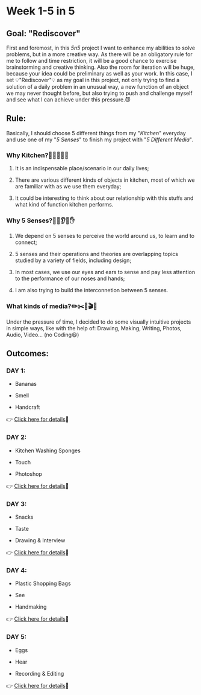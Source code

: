 # Week 1-5 in 5

## Goal: "Rediscover"

First and foremost, in this *5n5* project I want to enhance my abilities to solve problems, but in a more creative way. As there will be an obligatory rule for me to follow and time restriction, it will be a good chance to exercise brainstorming and creative thinking. Also the room for iteration will be huge, because your idea could be preliminary as well as your work. In this case, I set :bulb:"Rediscover":bulb: as my goal in this project, not only trying to find a solution of a daily problem in an unusual way, a new function of an object we may never thought before, but also trying to push and challenge myself and see what I can achieve under this pressure.:smiling_imp:

## Rule:

Basically, I should choose 5 different things from my "*Kitchen*" everyday and use one of my "*5 Senses*" to finish my project with "*5 Different Media*".

### Why Kitchen?:pizza::fork_and_knife::corn::eggplant::beer:

1. It is an indispensable place/scenario in our daily lives;

2. There are various different kinds of objects in kitchen, most of which we are familiar with as we use them everyday;

3. It could be interesting to think about our relationship with this stuffs and what kind of function kitchen performs.

### Why 5 Senses?:eyes::nose::ear::tongue::hand:

1. We depend on 5 senses to perceive the world around us, to learn and to connect;

2. 5 senses and their operations and theories are overlapping topics studied by a variety of fields, including design;

3. In most cases, we use our eyes and ears to sense and pay less attention to the performance of our noses and hands;

4. I am also trying to build the interconnetion between 5 senses.

### What kinds of media?:pencil2::scissors::art::clapper::guitar:

Under the pressure of time, I decided to do some visually intuitive projects in simple ways, like with the help of: Drawing, Making, Writing, Photos, Audio, Video... (no Coding:satisfied:)

## Outcomes:

### DAY 1:

* Bananas

* Smell

* Handcraft

:point_right: [Click here for details](Day-1.md):banana:

### DAY 2:

* Kitchen Washing Sponges

* Touch

* Photoshop

:point_right: [Click here for details](Day-2.md):ocean:

### DAY 3:

* Snacks

* Taste

* Drawing & Interview

:point_right: [Click here for details](Day-3.md):cookie:

### DAY 4:

* Plastic Shopping Bags

* See

* Handmaking

:point_right: [Click here for details](Day-4.md):money_with_wings:

### DAY 5:

* Eggs

* Hear

* Recording & Editing

:point_right: [Click here for details](Day-5.md):egg:
